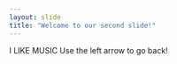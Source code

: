 ```yaml
---
layout: slide
title: "Welcome to our second slide!"
---
```

I LIKE MUSIC 
Use the left arrow to go back!
